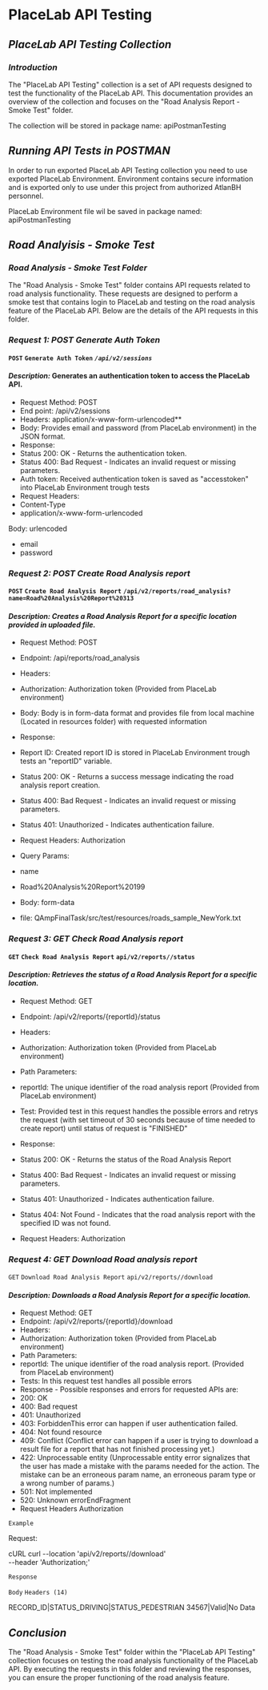 # **PlaceLab API Testing**

## **_PlaceLab API Testing Collection_**

### **_Introduction_**

The "PlaceLab API Testing" collection is a set of API requests designed to test the functionality of the PlaceLab API. This documentation provides an overview of the collection and focuses on the "Road Analysis Report - Smoke Test" folder.

The collection will be stored in package name: apiPostmanTesting

## **_Running API Tests in POSTMAN_**

In order to run exported PlaceLab API Testing collection you need to use exported PlaceLab Environment.
Environment contains secure information and is exported only to use under this project from authorized AtlanBH personnel.

PlaceLab Environment file wil be saved in package named: apiPostmanTesting

## **_Road Analyisis - Smoke Test_**

### **_Road Analysis - Smoke Test Folder_**

The "Road Analysis - Smoke Test" folder contains API requests related to road analysis functionality. These requests are designed to perform a smoke test that contains login to PlaceLab and testing on the road analysis feature of the PlaceLab API. Below are the details of the API requests in this folder.



### **_Request 1: POST Generate Auth Token_**
**`POST`**
**`Generate Auth Token`**
**_`/api/v2/sessions`_**

#### **_Description:_** Generates an authentication token to access the PlaceLab API.

* Request Method: POST
* End point: /api/v2/sessions
* Headers:
application/x-www-form-urlencoded**
* Body:
Provides email and password (from PlaceLab environment) in the JSON format.
* Response:
* Status 200: OK - Returns the authentication token.
* Status 400: Bad Request - Indicates an invalid request or missing parameters.
* Auth token:
Received authentication token is saved as "accesstoken" into PlaceLab Environment trough tests
* Request Headers:
* Content-Type
* application/x-www-form-urlencoded

Body:
urlencoded
* email
* password


### **_Request 2: POST Create Road Analysis report_**

**`POST`**
**`Create Road Analysis Report`**
**`/api/v2/reports/road_analysis?name=Road%20Analysis%20Report%20313`**

#### **_Description: Creates a Road Analysis Report for a specific location provided in uploaded file._**

* Request Method: POST
* Endpoint: /api/reports/road_analysis
* Headers:
* Authorization: Authorization token (Provided from PlaceLab environment)
* Body:
Body is in form-data format and provides file from local machine (Located in resources folder) with requested information
* Response:
* Report ID: Created report ID is stored in PlaceLab Environment trough tests an "reportID" variable.
* Status 200: OK - Returns a success message indicating the road analysis report creation.
* Status 400: Bad Request - Indicates an invalid request or missing parameters.
* Status 401: Unauthorized - Indicates authentication failure.
* Request Headers:
Authorization
* Query Params:
* name
* Road%20Analysis%20Report%20199

* Body:
form-data
* file:
QAmpFinalTask/src/test/resources/roads_sample_NewYork.txt



### **_Request 3: GET Check Road Analysis report_**

**`GET`**
**`Check Road Analysis Report`**
**`api/v2/reports//status`**

#### **_Description: Retrieves the status of a Road Analysis Report for a specific location._**

* Request Method: GET
* Endpoint: /api/v2/reports/{reportId}/status
* Headers:
* Authorization: Authorization token (Provided from PlaceLab environment)
* Path Parameters:
* reportId: The unique identifier of the road analysis report (Provided from PlaceLab environment)
* Test: Provided test in this request handles the possible errors and retrys the request (with set timeout of 30 seconds because of time needed to create report) until status of request is "FINISHED"
* Response:
* Status 200: OK - Returns the status of the Road Analysis Report

* Status 400: Bad Request - Indicates an invalid request or missing parameters.
* Status 401: Unauthorized - Indicates authentication failure.
* Status 404: Not Found - Indicates that the road analysis report with the specified ID was not found.
* Request Headers:
Authorization


### **_Request 4: GET Download Road analysis report_**

`GET`
`Download Road Analysis Report`
`api/v2/reports//download`

#### **_Description: Downloads a Road Analysis Report for a specific location._**

* Request Method: GET
* Endpoint: /api/v2/reports/{reportId}/download
* Headers:
* Authorization: Authorization token (Provided from PlaceLab environment)
* Path Parameters:
* reportId: The unique identifier of the road analysis report. (Provided from PlaceLab environment)
* Tests: In this request test handles all possible errors
* Response - Possible responses and errors for requested APIs are:
* 200: OK
* 400: Bad request
* 401: Unauthorized
* 403: ForbiddenThis error can happen if user authentication failed.
* 404: Not found resource
* 409: Conflict (Conflict error can happen if a user is trying to download a result file for a report that has not finished processing yet.)
* 422: Unprocessable entity (Unprocessable entity error signalizes that the user has made a mistake with the params needed for the action. The mistake can be an erroneous param name, an erroneous param type or a wrong number of params.)
* 501: Not implemented
* 520: Unknown errorEndFragment
* Request Headers
Authorization

`Example`

Request:

cURL
curl --location 'api/v2/reports//download' \
--header 'Authorization;'

`Response`

`Body`
`Headers (14)`

RECORD_ID|STATUS_DRIVING|STATUS_PEDESTRIAN
34567|Valid|No Data

## **_Conclusion_**

The "Road Analysis - Smoke Test" folder within the "PlaceLab API Testing" collection focuses on testing the road analysis functionality of the PlaceLab API. By executing the requests in this folder and reviewing the responses, you can ensure the proper functioning of the road analysis feature.